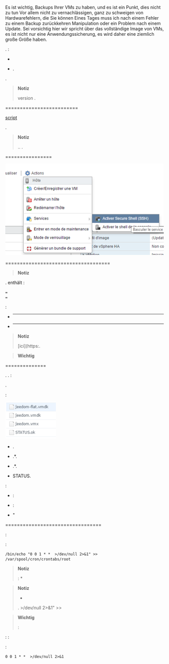 Es ist wichtig, Backups Ihrer VMs zu haben, und es ist ein Punkt, dies nicht zu tun
Vor allem nicht zu vernachlässigen, ganz zu schweigen von Hardwarefehlern, die Sie können
Eines Tages muss ich nach einem Fehler zu einem Backup zurückkehren
Manipulation oder ein Problem nach einem Update. Sei vorsichtig hier wir
spricht über das vollständige Image von VMs, es ist nicht nur eine Anwendungssicherung,
es wird daher eine ziemlich große Größe haben.


.  :

-   

-   . 
    
    



. 


> **Notiz**
>
> 
> 
> version . 
> 

 
=========================


[script](https://raw.githubusercontent.com/lamw//master/.sh)

.

> **Notiz**
>
> 
> .. 
> .

 
================




![vmware.backup](images/vmware.backup.PNG)




 
====================================

> **Notiz**
>
> 
> 
> 

.
enthält :

    
    
    
    
    
    
    
    
    
    
    
    
    
    
    
    
    
    
    
    
    
    
    
    
    
    =
    =

 :

-   **** 

-   **** 

> **Notiz**
>
> 
> [ici](https:.
> 

> **Wichtig**
>
> 
> 

 
==============


. .
 :

    


. 

 :

![vmware.backup2](images/vmware.backup2.PNG)

-   .

-   \.*.

-   \.*.

-   STATUS.

 :

-    :

<!-- -->

    

-    :

<!-- -->

    

-   "

<!-- -->

    

 
=================================





 :

    

 :

    
    /bin/echo "0 0 1 * *  >/dev/null 2>&1" >> /var/spool/cron/crontabs/root
    

> **Notiz**
>
> 
>  : *

> **Notiz**
>
> 
> 
> *
> .
>  &gt;/dev/null 2&gt;&1" &gt;&gt;
> 

> **Wichtig**
>
> 
>  :
> 

: 
 :

    

 :

    0 0 1 * *  >/dev/null 2>&1
